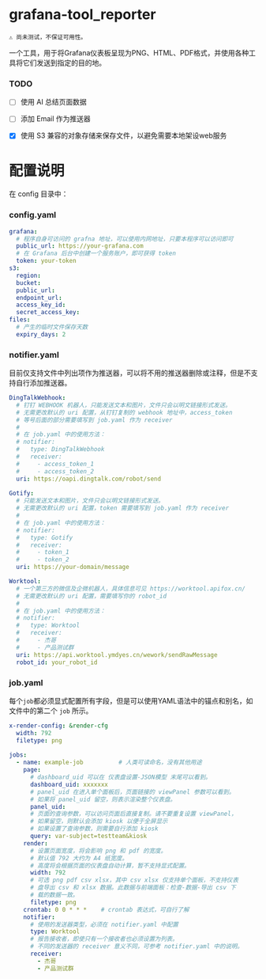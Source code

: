 # grafana-tool_reporter

    ⚠ 尚未测试，不保证可用性。

一个工具，用于将Grafana仪表板呈现为PNG、HTML、PDF格式，并使用各种工具将它们发送到指定的目的地。

### TODO
- [ ] 使用 AI 总结页面数据
- [ ] 添加 Email 作为推送器
- [x] 使用 S3 兼容的对象存储来保存文件，以避免需要本地架设web服务


# 配置说明

在 config 目录中：

### config.yaml

```YAML
grafana:
  # 程序自身可访问的 grafna 地址，可以使用内网地址，只要本程序可以访问即可
  public_url: https://your-grafana.com
  # 在 Grafana 后台中创建一个服务账户，即可获得 token
  token: your-token
s3:
  region:
  bucket:
  public_url:
  endpoint_url:
  access_key_id:
  secret_access_key:
files:
  # 产生的临时文件保存天数
  expiry_days: 2
```

### notifier.yaml

目前仅支持文件中列出项作为推送器，可以将不用的推送器删除或注释，但是不支持自行添加推送器。

```YAML
DingTalkWebhook:
  # 钉钉 WEBHOOK 机器人，只能发送文本和图片，文件只会以明文链接形式发送。
  # 无需更改默认的 uri 配置，从钉钉复制的 webhook 地址中，access_token
  # 等号后面的部分需要填写到 job.yaml 作为 receiver
  # 
  # 在 job.yaml 中的使用方法：
  # notifier:
  #   type: DingTalkWebhook
  #   receiver:
  #     - access_token_1
  #     - access_token_2
  uri: https://oapi.dingtalk.com/robot/send
  
Gotify:
  # 只能发送文本和图片，文件只会以明文链接形式发送。
  # 无需更改默认的 uri 配置，token 需要填写到 job.yaml 作为 receiver
  # 
  # 在 job.yaml 中的使用方法：
  # notifier:
  #   type: Gotify
  #   receiver:
  #     - token_1
  #     - token_2
  uri: https://your-domain/message

Worktool:
  # 一个第三方的微信及企微机器人，具体信息可见 https://worktool.apifox.cn/
  # 无需更改默认的 uri 配置，需要填写你的 robot_id
  # 
  # 在 job.yaml 中的使用方法：
  # notifier:
  #   type: Worktool
  #   receiver:
  #     - 杰哥
  #     - 产品测试群
  uri: https://api.worktool.ymdyes.cn/wework/sendRawMessage
  robot_id: your_robot_id
```

### job.yaml

每个`job`都必须显式配置所有字段，但是可以使用YAML语法中的锚点和别名，如文件中的第二个 `job` 所示。

```YAML
x-render-config: &render-cfg
  width: 792
  filetype: png
  
jobs:
  - name: example-job          # 人类可读命名，没有其他用途
    page:
      # dashboard_uid 可以在 仪表盘设置-JSON模型 末尾可以看到。
      dashboard_uid: xxxxxxx
      # panel_uid 在进入单个面板后，页面链接的 viewPanel 参数可以看到。
      # 如果将 panel_uid 留空，则表示渲染整个仪表盘。
      panel_uid: 
      # 页面的查询参数，可以访问页面后直接复制。请不要重复设置 viewPanel，
      # 如果留空，则默认会添加 kiosk 以便于全屏显示
      # 如果设置了查询参数，则需要自行添加 kiosk
      query: var-subject=testteam&kiosk
    render:
      # 设置页面宽度，将会影响 png 和 pdf 的宽度。
      # 默认值 792 大约为 A4 纸宽度。
      # 高度将会根据页面的仪表盘自动计算，暂不支持显式配置。
      width: 792
      # 可选 png pdf csv xlsx，其中 csv xlsx 仅支持单个面板，不支持仪表
      # 盘导出 csv 和 xlsx 数据。此数据与前端面板：检查-数据-导出 csv 下
      # 载的数据一致。
      filetype: png       
    crontab: 0 0 * * *    # crontab 表达式，可自行了解
    notifier:
      # 使用的发送器类型，必须在 notifier.yaml 中配置
      type: Worktool
      # 报告接收者，即使只有一个接收者也必须设置为列表。
      # 不同的发送器的 receiver 意义不同，可参考 notifier.yaml 中的说明。
      receiver:
        - 杰哥
        - 产品测试群
```

